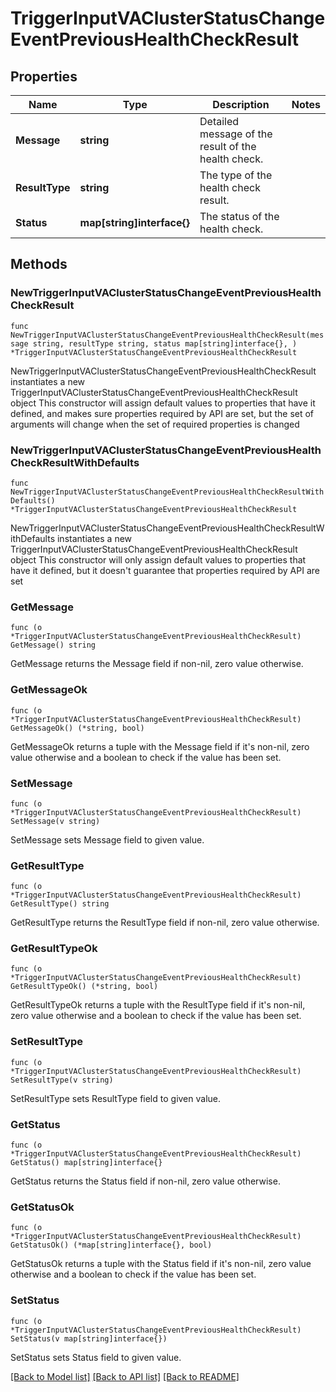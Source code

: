 # TriggerInputVAClusterStatusChangeEventPreviousHealthCheckResult

## Properties

Name | Type | Description | Notes
------------ | ------------- | ------------- | -------------
**Message** | **string** | Detailed message of the result of the health check. | 
**ResultType** | **string** | The type of the health check result. | 
**Status** | **map[string]interface{}** | The status of the health check. | 

## Methods

### NewTriggerInputVAClusterStatusChangeEventPreviousHealthCheckResult

`func NewTriggerInputVAClusterStatusChangeEventPreviousHealthCheckResult(message string, resultType string, status map[string]interface{}, ) *TriggerInputVAClusterStatusChangeEventPreviousHealthCheckResult`

NewTriggerInputVAClusterStatusChangeEventPreviousHealthCheckResult instantiates a new TriggerInputVAClusterStatusChangeEventPreviousHealthCheckResult object
This constructor will assign default values to properties that have it defined,
and makes sure properties required by API are set, but the set of arguments
will change when the set of required properties is changed

### NewTriggerInputVAClusterStatusChangeEventPreviousHealthCheckResultWithDefaults

`func NewTriggerInputVAClusterStatusChangeEventPreviousHealthCheckResultWithDefaults() *TriggerInputVAClusterStatusChangeEventPreviousHealthCheckResult`

NewTriggerInputVAClusterStatusChangeEventPreviousHealthCheckResultWithDefaults instantiates a new TriggerInputVAClusterStatusChangeEventPreviousHealthCheckResult object
This constructor will only assign default values to properties that have it defined,
but it doesn't guarantee that properties required by API are set

### GetMessage

`func (o *TriggerInputVAClusterStatusChangeEventPreviousHealthCheckResult) GetMessage() string`

GetMessage returns the Message field if non-nil, zero value otherwise.

### GetMessageOk

`func (o *TriggerInputVAClusterStatusChangeEventPreviousHealthCheckResult) GetMessageOk() (*string, bool)`

GetMessageOk returns a tuple with the Message field if it's non-nil, zero value otherwise
and a boolean to check if the value has been set.

### SetMessage

`func (o *TriggerInputVAClusterStatusChangeEventPreviousHealthCheckResult) SetMessage(v string)`

SetMessage sets Message field to given value.


### GetResultType

`func (o *TriggerInputVAClusterStatusChangeEventPreviousHealthCheckResult) GetResultType() string`

GetResultType returns the ResultType field if non-nil, zero value otherwise.

### GetResultTypeOk

`func (o *TriggerInputVAClusterStatusChangeEventPreviousHealthCheckResult) GetResultTypeOk() (*string, bool)`

GetResultTypeOk returns a tuple with the ResultType field if it's non-nil, zero value otherwise
and a boolean to check if the value has been set.

### SetResultType

`func (o *TriggerInputVAClusterStatusChangeEventPreviousHealthCheckResult) SetResultType(v string)`

SetResultType sets ResultType field to given value.


### GetStatus

`func (o *TriggerInputVAClusterStatusChangeEventPreviousHealthCheckResult) GetStatus() map[string]interface{}`

GetStatus returns the Status field if non-nil, zero value otherwise.

### GetStatusOk

`func (o *TriggerInputVAClusterStatusChangeEventPreviousHealthCheckResult) GetStatusOk() (*map[string]interface{}, bool)`

GetStatusOk returns a tuple with the Status field if it's non-nil, zero value otherwise
and a boolean to check if the value has been set.

### SetStatus

`func (o *TriggerInputVAClusterStatusChangeEventPreviousHealthCheckResult) SetStatus(v map[string]interface{})`

SetStatus sets Status field to given value.



[[Back to Model list]](../README.md#documentation-for-models) [[Back to API list]](../README.md#documentation-for-api-endpoints) [[Back to README]](../README.md)


